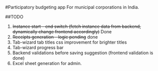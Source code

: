 #Participatory budgeting app
For municipal corporations in India.



##TODO
1. ~~Instance start - end switch (fetch instance data from backend, dynamically change frontend accordingly)~~ Done
2. ~~Receipts generation - logic pending~~ done
3. Tab-wizard tab titles css improvement for brighter titles
4. Tab-wizard progress bar
5. Backend validations before saving suggestion (frontend validation is done)
6. Excel sheet generation for admin.
